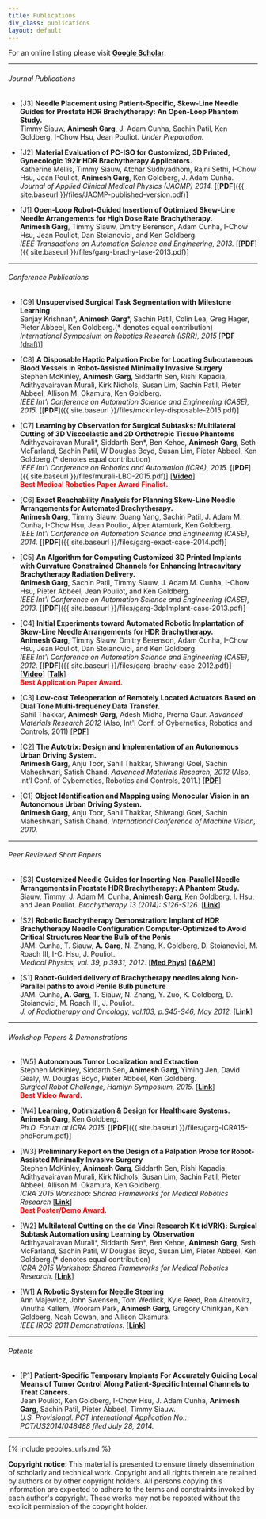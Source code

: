 ```yaml
---
title: Publications
div_class: publications
layout: default
---
```


<!-- #### [Journals](#journal-publications) | [Conferences](#conference-publications) | [Short Papers](#peer-reviewed-short-papers--demonstrations) | [Workshops](#workshop-papers) | [Patents]({{ site.baseurl }}/publications/#patents) -->
For an online listing please visit [**Google Scholar**](http://scholar.google.com/citations?user=zp8V7ZMAAAAJ&hl=en).  

---

###### Journal Publications  

* \[J3\] **Needle Placement using Patient-Specific, Skew-Line Needle Guides for Prostate HDR Brachytherapy: An Open-Loop Phantom Study.**  
Timmy Siauw, **Animesh Garg**, J. Adam Cunha, Sachin Patil, Ken Goldberg, I-Chow Hsu, Jean Pouliot. *Under Preparation.*

* \[J2\] **Material Evaluation of PC-ISO for Customized, 3D Printed, Gynecologic 192Ir HDR Brachytherapy Applicators.**  
Katherine Mellis, Timmy Siauw, Atchar Sudhyadhom, Rajni Sethi, I-Chow Hsu, Jean Pouliot, **Animesh Garg**, Ken Goldberg, J. Adam Cunha.  
*Journal of Applied Clinical Medical Physics (JACMP) 2014.* \[[**PDF**]({{ site.baseurl }}/files/JACMP-published-version.pdf)\]

* \[J1\] **Open-Loop Robot-Guided Insertion of Optimized Skew-Line Needle Arrangements for High Dose Rate Brachytherapy.**  
**Animesh Garg**, Timmy Siauw, Dmitry Berenson, Adam Cunha, I-Chow Hsu, Jean Pouliot, Dan Stoianovici, and Ken Goldberg.  
 *IEEE Transactions on Automation Science and Engineering, 2013.*
 \[[**PDF**]({{ site.baseurl }}/files/garg-brachy-tase-2013.pdf)\]

---

###### Conference Publications

* \[C9\] **Unsupervised Surgical Task Segmentation with Milestone Learning**  
Sanjay Krishnan\*, **Animesh Garg**\*, Sachin Patil, Colin Lea, Greg Hager, Pieter Abbeel, Ken Goldberg.(\* denotes equal contribution)  
*International Symposium on Robotics Research (ISRR), 2015* \[[**PDF** (draft)](http://goldberg.berkeley.edu/pubs/2015_isrr_milestoneLearning-submitted.pdf)\]

* \[C8\] **A Disposable Haptic Palpation Probe for Locating Subcutaneous Blood Vessels in Robot-Assisted Minimally Invasive Surgery**  
Stephen McKinley, **Animesh Garg**, Siddarth Sen, Rishi Kapadia, Adithyavairavan Murali, Kirk Nichols, Susan Lim, Sachin Patil, Pieter Abbeel, Allison M. Okamura, Ken Goldberg.  
 *IEEE Int'l Conference on Automation Science and Engineering (CASE), 2015.* \[[**PDF**]({{ site.baseurl }}/files/mckinley-disposable-2015.pdf)\]

* \[C7\] **Learning by Observation for Surgical Subtasks: Multilateral Cutting of 3D Viscoelastic and 2D Orthotropic Tissue Phantoms**  
Adithyavairavan Murali\*, Siddarth Sen\*, Ben Kehoe, **Animesh Garg**, Seth McFarland, Sachin Patil, W Douglas Boyd, Susan Lim, Pieter Abbeel, Ken Goldberg.(\* denotes equal contribution)   
*IEEE Int'l Conference on Robotics and Automation (ICRA), 2015.* \[[**PDF**]({{ site.baseurl }}/files/murali-LBO-2015.pdf)\] \[[**Video**](http://www.youtube.com/watch?v=beVWB6NtAaA)\]  
**<font color="red">Best Medical Robotics Paper Award Finalist.</font>**

* \[C6\] **Exact Reachability Analysis for Planning Skew-Line Needle Arrangements for Automated Brachytherapy.**  
  **Animesh Garg**, Timmy Siauw, Guang Yang, Sachin Patil, J. Adam M. Cunha, I-Chow Hsu, Jean Pouliot, Alper Atamturk, Ken Goldberg.  
  *IEEE Int'l Conference on Automation Science and Engineering (CASE), 2014.* \[[**PDF**]({{ site.baseurl }}/files/garg-exact-case-2014.pdf)\]

* \[C5\] **An Algorithm for Computing Customized 3D Printed Implants with Curvature Constrained Channels for Enhancing Intracavitary Brachytherapy Radiation Delivery.**  
  **Animesh Garg**, Sachin Patil, Timmy Siauw, J. Adam M. Cunha, I-Chow Hsu, Pieter Abbeel, Jean Pouliot, and Ken Goldberg.  
  *IEEE Int'l Conference on Automation Science and Engineering (CASE), 2013.*
  \[[**PDF**]({{ site.baseurl }}/files/garg-3dpImplant-case-2013.pdf)\]

* \[C4\] **Initial Experiments toward Automated Robotic Implantation of Skew-Line Needle Arrangements for HDR Brachytherapy.**  
 **Animesh Garg**, Timmy Siauw, Dmitry Berenson, Adam Cunha, I-Chow Hsu, Jean Pouliot, Dan Stoianovici, and Ken Goldberg.  
 *IEEE Int'l Conference on Automation Science and Engineering (CASE), 2012.*
 \[[**PDF**]({{ site.baseurl }}/files/garg-brachy-case-2012.pdf)\] \[[**Video**](https://youtu.be/Kk_wHiu8nGg)\] \[[**Talk**](https://youtu.be/TGEIRpbuS_I)\]   
 **<font color="red">Best Application Paper Award.</font>**

* \[C3\] **Low-cost Teleoperation of Remotely Located Actuators Based on Dual Tone Multi-frequency Data Transfer.**  
  Sahil Thakkar, **Animesh Garg**, Adesh Midha, Prerna Gaur. *Advanced Materials Research 2012* (Also, Int'l Conf. of Cybernetics, Robotics and Controls, 2011) \[[**PDF**](http://www.scientific.net/AMR.403-408.4727)\]

* \[C2\] **The Autotrix: Design and Implementation of an Autonomous Urban Driving System.**  
  **Animesh Garg**, Anju Toor, Sahil Thakkar, Shiwangi Goel, Sachin Maheshwari, Satish Chand. *Advanced Materials Research, 2012* (Also, Int'l Conf. of Cybernetics, Robotics and Controls, 2011.) \[[**PDF**](http://www.scientific.net/AMR.403-408.3884)\]

* \[C1\] **Object Identification and Mapping using Monocular Vision in an Autonomous Urban Driving System.**  
  **Animesh Garg**, Anju Toor, Sahil Thakkar, Shiwangi Goel, Sachin Maheshwari, Satish Chand.  *International Conference of Machine Vision, 2010.*
  <!-- \[[**PDF**](http://www.ijcte.org/icmv/icmv2010/136-icmv2010-w12016.pdf)\] -->

---  

###### Peer Reviewed Short Papers 
* \[S3\] **Customized Needle Guides for Inserting Non-Parallel Needle Arrangements in Prostate HDR Brachytherapy: A Phantom Study.**  
Siauw, Timmy, J. Adam M. Cunha, **Animesh Garg**, Ken Goldberg, I. Hsu, and Jean Pouliot.  *Brachytherapy 13 (2014): S126-S126.* \[[**Link**](http://www.sciencedirect.com/science/article/pii/S1538472114004863)\]

* \[S2\] **Robotic Brachytherapy Demonstration: Implant of HDR Brachytherapy Needle Configuration Computer-Optimized to Avoid Critical Structures Near the Bulb of the Penis**  
 JAM. Cunha, T. Siauw, **A. Garg**, N. Zhang, K. Goldberg, D. Stoianovici, M. Roach III, I-C. Hsu, J. Pouliot.  
 *Medical Physics, vol. 39, p.3931, 2012.* \[[**Med Phys**](http://scitation.aip.org/content/aapm/journal/medphys/39/6/10.1118/1.4736042)\] \[[**AAPM**](http://www.aapm.org/meetings/2012am/PRAbs.asp?mid=68&aid=17884)\]

* \[S1\] **Robot-Guided delivery of Brachytherapy needles along Non-Parallel paths to avoid Penile Bulb puncture**  
 JAM. Cunha, **A. Garg**, T. Siauw, N. Zhang, Y. Zuo, K. Goldberg, D. Stoianovici, M. Roach III, J. Pouliot.  
 *J. of Radiotherapy and Oncology, vol.103, p.S45-S46, May 2012.* \[[**Link**](http://www.thegreenjournal.com/article/S0167-8140(12)72081-9/abstract)\]

<!-- Abstract: A live demonstration of robotic needle steering in artificial tissue, as well as videos and posters about models and simulations, path planners, controllers, and integration with medical imaging. -->

---

###### Workshop Papers & Demonstrations

* \[W5\] **Autonomous Tumor Localization and Extraction**  
Stephen McKinley, Siddarth Sen, **Animesh Garg**, Yiming Jen, David Gealy, W. Douglas Boyd, Pieter Abbeel, Ken Goldberg.   
*Surgical Robot Challenge, Hamlyn Symposium, 2015.* \[[**Link**](http://hamlyn.doc.ic.ac.uk/hsmr/events/surgical-robot-challenge-2015)\]  
**<font color="red">Best Video Award.</font>**

* \[W4\] **Learning, Optimization & Design for Healthcare Systems.**  
**Animesh Garg**, Ken Goldberg.   
*Ph.D. Forum at ICRA 2015.*  \[[**PDF**]({{ site.baseurl }}/files/garg-ICRA15-phdForum.pdf)\]

* \[W3\] **Preliminary Report on the Design of a Palpation Probe for Robot-Assisted Minimally Invasive Surgery**  
Stephen McKinley, **Animesh Garg**, Siddarth Sen, Rishi Kapadia, Adithyavairavan Murali, Kirk Nichols, Susan Lim, Sachin Patil, Pieter Abbeel, Allison M. Okamura, Ken Goldberg.   
*ICRA 2015 Workshop: Shared Frameworks for Medical Robotics Research* \[[**Link**](http://research.intusurg.com/workshops/icra-2015/)\]   
**<font color="red">Best Poster/Demo Award.</font>**

* \[W2\] **Multilateral Cutting on the da Vinci Research Kit (dVRK): Surgical Subtask Automation using Learning by Observation**  
Adithyavairavan Murali\*, Siddarth Sen\*, Ben Kehoe, **Animesh Garg**, Seth McFarland, Sachin Patil, W Douglas Boyd, Susan Lim, Pieter Abbeel, Ken Goldberg.(\* denotes equal contribution)   
*ICRA 2015 Workshop: Shared Frameworks for Medical Robotics Research*. \[[**Link**](http://research.intusurg.com/workshops/icra-2015/)\]   

* \[W1\] **A Robotic System for Needle Steering**  
Ann Majewicz, John Swensen, Tom Wedlick, Kyle Reed, Ron Alterovitz, Vinutha Kallem, Wooram Park, **Animesh Garg**, Gregory Chirikjian, Ken Goldberg, Noah Cowan, and Allison Okamura.  
*IEEE IROS 2011 Demonstrations.* \[[**Link**](http://www.iros2011.org/demos)\]

---

###### Patents
* \[P1\] **Patient-Specific Temporary Implants For Accurately Guiding Local Means of Tumor Control Along Patient-Specific Internal Channels to Treat Cancers.**  
Jean Pouliot, Ken Goldberg, I-Chow Hsu, J. Adam Cunha, **Animesh Garg**, Sachin Patil, Pieter
Abbeel, Timmy Siauw.   
*U.S. Provisional. PCT International Application No.: PCT/US2014/048488 filed July 28, 2014.* <!-- Patent Application No.: 61/859,687-->

---

{% include peoples_urls.md %}

<div id="footer">
<b>Copyright notice</b>: This material is presented to ensure timely dissemination of scholarly and technical work. Copyright and all rights therein are retained by authors or by other copyright holders. All persons copying this information are expected to adhere to the terms and constraints invoked by each author's copyright. These works may not be reposted without the explicit permission of the copyright holder.
<!-- &copy; Last updated on: {{ site.time | date_to_string }} -->
</div>
